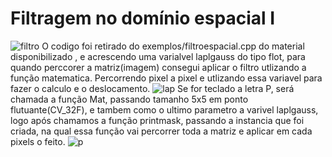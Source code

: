 # Filtragem no domínio espacial I

![filtro](https://user-images.githubusercontent.com/42754908/138572502-b91cd37b-3ef0-4bf8-aad3-3f8e8ac3f73f.png)
O codigo foi retirado do exemplos/filtroespacial.cpp do material disponibilizado , e acrescendo  uma varialvel laplgauss do tipo flot, para  quando perccorer a matriz(imagem) consegui aplicar o filtro utlizando a função matematica. Percorrendo pixel a pixel e utlizando essa variavel para fazer o calculo e o deslocamento.
![lap](https://user-images.githubusercontent.com/42754908/138573368-028da325-d743-4b9a-9276-8b64c6a004fd.png)
Se for teclado a letra P, será chamada a função Mat, passando tamanho 5x5 em ponto flutuante(CV_32F), e tambem como o ultimo parametro a varivel laplgauss, logo após chamamos a função printmask, passando  a instancia que foi criada, na qual essa função vai percorrer toda a matriz e aplicar em cada pixels o feito.
![p](https://user-images.githubusercontent.com/42754908/138611445-34ef35b1-a68a-4180-b935-d4c2e47c65e9.png)
